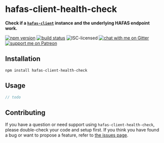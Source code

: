 # hafas-client-health-check

**Check if a [`hafas-client`](https://github.com/public-transport/hafas-client) instance and the underlying HAFAS endpoint work.**

[![npm version](https://img.shields.io/npm/v/hafas-client-health-check.svg)](https://www.npmjs.com/package/hafas-client-health-check)
[![build status](https://api.travis-ci.org/derhuerst/hafas-client-health-check.svg?branch=master)](https://travis-ci.org/derhuerst/hafas-client-health-check)
![ISC-licensed](https://img.shields.io/github/license/derhuerst/hafas-client-health-check.svg)
[![chat with me on Gitter](https://img.shields.io/badge/chat%20with%20me-on%20gitter-512e92.svg)](https://gitter.im/derhuerst)
[![support me on Patreon](https://img.shields.io/badge/support%20me-on%20patreon-fa7664.svg)](https://patreon.com/derhuerst)


## Installation

```shell
npm install hafas-client-health-check
```


## Usage

```js
// todo
```


## Contributing

If you have a question or need support using `hafas-client-health-check`, please double-check your code and setup first. If you think you have found a bug or want to propose a feature, refer to [the issues page](https://github.com/derhuerst/hafas-client-health-check/issues).
